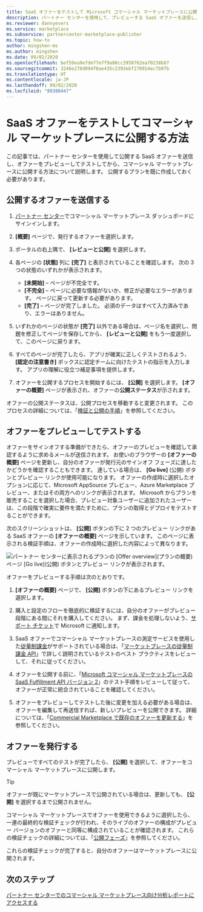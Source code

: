 ```yaml
---
title: SaaS オファーをテストして Microsoft コマーシャル マーケットプレースに公開する方法
description: パートナー センターを使用して、プレビューする SaaS オファーを送信し、オファーをプレビューしてテストしてから、Microsoft コマーシャル マーケットプレースに公開します。
ms.reviewer: dannyevers
ms.service: marketplace
ms.subservice: partnercenter-marketplace-publisher
ms.topic: how-to
author: mingshen-ms
ms.author: mingshen
ms.date: 09/02/2020
ms.openlocfilehash: bef59ea9e7de77e7f9a80cc3950762ea70238b87
ms.sourcegitcommit: 3246e278d094f0ae435c2393ebf278914ec7b97b
ms.translationtype: HT
ms.contentlocale: ja-JP
ms.lasthandoff: 09/02/2020
ms.locfileid: "89380447"
---
```

# <a name="how-to-test-and-publish-a-saas-offer-to-the-commercial-marketplace"></a>SaaS オファーをテストしてコマーシャル マーケットプレースに公開する方法

この記事では、パートナー センターを使用して公開する SaaS オファーを送信し、オファーをプレビューしてテストしてから、コマーシャル マーケットプレースに公開する方法について説明します。 公開するプランを既に作成しておく必要があります。

## <a name="submit-your-offer-for-publishing"></a>公開するオファーを送信する

1. [パートナー センター](https://partner.microsoft.com/dashboard/commercial-marketplace/overview)でコマーシャル マーケットプレース ダッシュボードにサインインします。
1. **[概要]** ページで、発行するオファーを選択します。
1. ポータルの右上隅で、 **[レビューと公開]** を選択します。
2. 各ページの **[状態]** 列に **[完了]** と表示されていることを確認します。 次の 3 つの状態のいずれかが表示されます。

   - **[未開始]** – ページが不完全です。
   - **[不完全]** – ページに必要な情報がないか、修正が必要なエラーがあります。 ページに戻って更新する必要があります。
   - **[完了]** – ページが完了しました。 必須のデータはすべて入力済みであり、エラーはありません。

1. いずれかのページの状態が **[完了]** 以外である場合は、ページ名を選択し、問題を修正してページを保存してから、 **[レビューと公開]** をもう一度選択して、このページに戻ります。
1. すべてのページが完了したら、アプリが確実に正しくテストされるよう、 **[認定の注意書き]** ボックスに認定チームに向けたテストの指示を入力します。 アプリの理解に役立つ補足事項を提供します。
1. オファーを公開するプロセスを開始するには、 **[公開]** を選択します。 **[オファーの概要]** ページが表示され、オファーの**公開ステータス**が示されます。

オファーの公開ステータスは、公開プロセスを移動すると変更されます。 このプロセスの詳細については、「[検証と公開の手順](review-publish-offer.md#validation-and-publishing-steps)」を参照してください。

## <a name="preview-and-test-your-offer"></a>オファーをプレビューしてテストする

オファーをサインオフする準備ができたら、オファーのプレビューを確認して承認するように求めるメールが送信されます。 お使いのブラウザーの **[オファーの概要]** ページを更新し、自分のオファーが発行元のサインオフ フェーズに達したかどうかを確認することもできます。 達している場合は、 **[Go live]** \(公開\) ボタンとプレビュー リンクが使用可能になります。 オファーの作成時に選択したオプションに応じて、Microsoft AppSource プレビュー、Azure Marketplace プレビュー、またはその両方へのリンクが表示されます。 Microsoft からプランを販売することを選択した場合、プレビュー対象ユーザーに追加されたユーザーは、この段階で確実に要件を満たすために、プランの取得とデプロイをテストすることができます。

次のスクリーンショットは、 **[公開]** ボタンの下に 2 つのプレビュー リンクがある SaaS オファーの **[オファーの概要]** ページを示しています。 このページに表示される検証手順は、オファーの作成時に選択した内容によって異なります。

![パートナー センターに表示されるプランの [Offer overview]\(プランの概要\) ページ [Go live]\(公開\) ボタンとプレビュー リンクが表示されます。](media/publish-status-publisher-signoff.png)

オファーをプレビューする手順は次のとおりです。

1. **[オファーの概要]** ページで、 **[公開]** ボタンの下にあるプレビュー リンクを選択します。 

1. 購入と設定のフローを徹底的に検証するには、自分のオファーがプレビュー段階にある間にそれを購入してください。 まず、課金を処理しないよう、[サポート チケット](https://aka.ms/marketplacesupport)で Microsoft に通知します。

1. SaaS オファーでコマーシャル マーケットプレースの測定サービスを使用した[従量制課金](./partner-center-portal/saas-metered-billing.md)がサポートされている場合は、「[マーケットプレースの従量制課金 API](./partner-center-portal/marketplace-metering-service-apis.md#development-and-testing-best-practices)」で詳しく説明されているテストのベスト プラクティスをレビューして、それに従ってください。

1. オファーを公開する前に、「[Microsoft コマーシャル マーケットプレースの SaaS Fulfillment API バージョン 2](./partner-center-portal/pc-saas-fulfillment-api-v2.md#development-and-testing)」のテスト手順をレビューして従って、オファーが正常に統合されていることを確認してください。

1. オファーをプレビューしてテストした後に変更を加える必要がある場合は、オファーを編集して再送信すれば、新しいプレビューを公開できます。 詳細については、「[Commercial Marketplace で既存のオファーを更新する](./partner-center-portal/update-existing-offer.md)」を参照してください。

## <a name="publish-your-offer-live"></a>オファーを発行する

プレビューですべてのテストが完了したら、 **[公開]** を選択して、オファーをコマーシャル マーケットプレースに公開します。

   > [!TIP]
   > オファーが既にマーケットプレースで公開されている場合は、更新しても、 **[公開]** を選択するまで公開されません。

コマーシャル マーケットプレースでオファーを使用できるように選択したら、一連の最終的な検証チェックが行われ、そのライブのオファーの構成がプレビュー バージョンのオファーと同等に構成されていることが確認されます。 これらの検証チェックの詳細については、「[公開フェーズ](review-publish-offer.md#publish-phase)」を参照してください。

これらの検証チェックが完了すると、自分のオファーはマーケットプレースに公開されます。

## <a name="next-step"></a>次のステップ

[パートナー センターでのコマーシャル マーケットプレース向け分析レポートにアクセスする](./partner-center-portal/analytics.md)